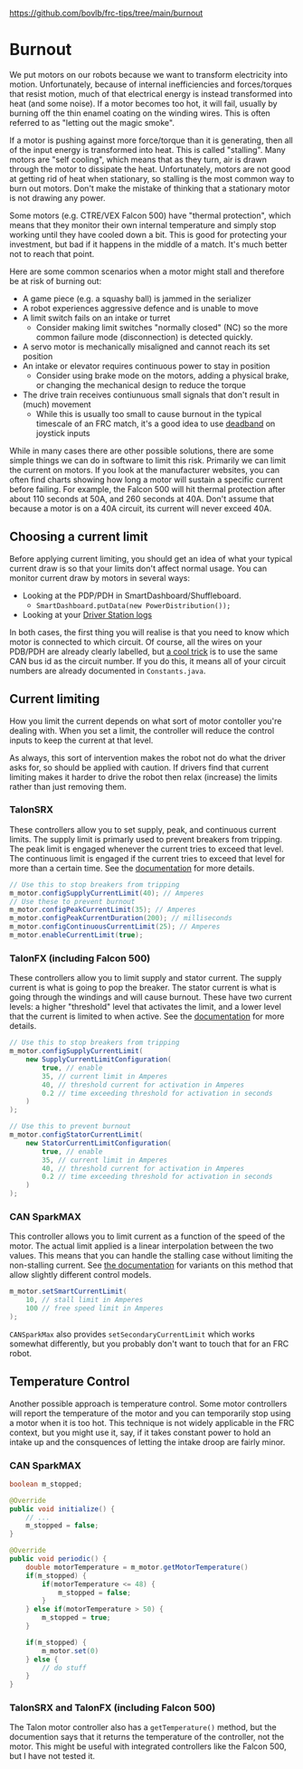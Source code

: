 https://github.com/bovlb/frc-tips/tree/main/burnout

# Burnout

We put motors on our robots because we want to transform electricity into motion.  Unfortunately, because of internal inefficiencies and forces/torques that resist motion, much of that electrical energy is instead transformed into heat (and some noise).  If a motor becomes too hot, it will fail, usually by burning off the thin enamel coating on the winding wires.  This is often referred to as "letting out the magic smoke".

If a motor is pushing against more force/torque than it is generating, then all of the input energy is transformed into heat.  This is called "stalling".  Many motors are "self cooling", which means that as they turn, air is drawn through the motor to dissipate the heat.  Unfortunately, motors are not good at getting rid of heat when stationary, so stalling is the most common way to burn out motors.  Don't make the mistake of thinking that a stationary motor is not drawing any power.

Some motors (e.g. CTRE/VEX Falcon 500) have "thermal protection", which means that they monitor their own internal temperature and simply stop working until they have cooled down a bit.  This is good for protecting your investment, but bad if it happens in the middle of a match.  It's much better not to reach that point.

Here are some common scenarios when a motor might stall and therefore be at risk of burning out:
* A game piece (e.g. a squashy ball) is jammed in the serializer
* A robot experiences aggressive defence and is unable to move
* A limit switch fails on an intake or turret
    * Consider making limit switches "normally closed" (NC) so the more common failure mode (disconnection) is detected quickly.
* A servo motor is mechanically misaligned and cannot reach its set position
* An intake or elevator requires continuous power to stay in position
    * Consider using brake mode on the motors, adding a physical brake, or changing the mechanical design to reduce the torque
* The drive train receives contiunuous small signals that don't result in (much) movement
    * While this is usually too small to cause burnout in the typical timescale of an FRC match, it's a good idea to use [deadband](https://github.wpilib.org/allwpilib/docs/release/java/edu/wpi/first/math/MathUtil.html#applyDeadband(double,double)) on joystick inputs

While in many cases there are other possible solutions, there are some simple things we can do in software to limit this risk.  Primarily we can limit the current on motors.  If you look at the manufacturer websites, you can often find charts showing how long a motor will sustain a specific current before failing.  For example, the Falcon 500 will hit thermal protection after about 110 seconds at 50A, and 260 seconds at 40A.  Don't assume that because a motor is on a 40A circuit, its current will never exceed 40A.

## Choosing a current limit

Before applying current limiting, you should get an idea of what your typical current draw is so that your limits don't affect normal usage.  You can monitor current draw by motors in several ways:
* Looking at the PDP/PDH in SmartDashboard/Shuffleboard.  
    * `SmartDashboard.putData(new PowerDistribution());`
* Looking at your [Driver Station logs](https://docs.wpilib.org/en/stable/docs/software/driverstation/driver-station-log-viewer.html)


In both cases, the first thing you will realise is that you need to know which motor is connected to which circuit.  Of course, all the wires on your PDB/PDH are already clearly labelled, but [a cool trick](https://www.chiefdelphi.com/t/favorite-tools-materials-and-techniques-for-frc-wiring/353212/72) is to use the same CAN bus id as the circuit number.  If you do this, it means all of your circuit numbers are already documented in `Constants.java`. 


## Current limiting

How you limit the current depends on what sort of motor contoller you're dealing with.  When you set a limit, the controller will reduce the control inputs to keep the current at that level.  

As always, this sort of intervention makes the robot not do what the driver asks for, so should be applied with caution.  If drivers find that current limiting makes it harder to drive the robot then relax (increase) the limits rather than just removing them.

### TalonSRX 

These controllers allow you to set supply, peak, and continuous current limits.  The supply limit is primarly used to prevent breakers from tripping.  The peak limit is engaged whenever the current tries to exceed that level.  The continuous limit is engaged if the current tries to exceed that level for more than a certain time.  See the [documentation](https://store.ctr-electronics.com/content/api/java/html/classcom_1_1ctre_1_1phoenix_1_1motorcontrol_1_1can_1_1_talon_s_r_x.html) for more details.

```java
// Use this to stop breakers from tripping
m_motor.configSupplyCurrentLimit(40); // Amperes
// Use these to prevent burnout 
m_motor.configPeakCurrentLimit(35); // Amperes
m_motor.configPeakCurrentDuration(200); // milliseconds
m_motor.configContinuousCurrentLimit(25); // Amperes
m_motor.enableCurrentLimit(true);
```

### TalonFX (including Falcon 500)

These controllers allow you to limit supply and stator current.  The supply current is what is going to pop the breaker.  The stator current is what is going through the windings and will cause burnout.  These have two current levels: a higher "threshold" level that activates the limit, and a lower level that the current is limited to when active.  See the [documentation](https://store.ctr-electronics.com/content/api/java/html/classcom_1_1ctre_1_1phoenix_1_1motorcontrol_1_1can_1_1_talon_f_x.html#a68a40924fbcf1d8f31c04631a25e437c) for more details.

```java
// Use this to stop breakers from tripping
m_motor.configSupplyCurrentLimit(
    new SupplyCurrentLimitConfiguration(
        true, // enable
        35, // current limit in Amperes
        40, // threshold current for activation in Amperes
        0.2 // time exceeding threshold for activation in seconds
    )
);

// Use this to prevent burnout
m_motor.configStatorCurrentLimit(
    new StatorCurrentLimitConfiguration(
        true, // enable
        35, // current limit in Amperes
        40, // threshold current for activation in Amperes
        0.2 // time exceeding threshold for activation in seconds
    )
);
```

### CAN SparkMAX

This controller allows you to limit current as a function of the speed of the motor.  The actual limit applied is a linear interpolation between the two values.  This means that you can handle the stalling case without limiting the non-stalling current.  See [the documentation](https://codedocs.revrobotics.com/java/com/revrobotics/cansparkmax#setSmartCurrentLimit(int)) for variants on this method that allow slightly different control models.

```java
m_motor.setSmartCurrentLimit(
    10, // stall limit in Amperes
    100 // free speed limit in Amperes
);
```

`CANSparkMax` also provides `setSecondaryCurrentLimit` which works somewhat differently, but you probably don't want to touch that for an FRC robot.

## Temperature Control

Another possible approach is temperature control.  Some motor controllers will report the temperature of the motor and you can temporarily stop using a motor when it is too hot.  This technique is not widely applicable in the FRC context, but you might use it, say, if it takes constant power to hold an intake up and the consquences of letting the intake droop are fairly minor.

### CAN SparkMAX

```java
boolean m_stopped;

@Override
public void initialize() {
    // ...
    m_stopped = false;
}

@Override
public void periodic() {
    double motorTemperature = m_motor.getMotorTemperature()
    if(m_stopped) {
        if(motorTemperature <= 48) {
            m_stopped = false;
        }
    } else if(motorTemperature > 50) {
        m_stopped = true;
    }

    if(m_stopped) {
        m_motor.set(0)
    } else {
        // do stuff
    }
}
```

### TalonSRX and TalonFX (including Falcon 500)

The Talon motor controller also has a `getTemperature()` method, but the documention says that it returns the temperature of the controller, not the motor.  This might be useful with integrated controllers like the Falcon 500, but I have not tested it.
